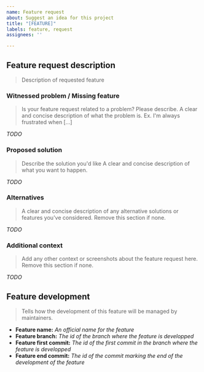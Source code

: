 ```yaml
---
name: Feature request
about: Suggest an idea for this project
title: "[FEATURE]"
labels: feature, request
assignees: ''

---
```


## Feature request description

> Description of requested feature

### Witnessed problem / Missing feature

> Is your feature request related to a problem? Please describe.
> A clear and concise description of what the problem is. Ex. I'm always frustrated when [...]

_TODO_

### Proposed solution

> Describe the solution you'd like
> A clear and concise description of what you want to happen.

_TODO_

### Alternatives

> A clear and concise description of any alternative solutions or features you've considered.
> Remove this section if none.

_TODO_

### Additional context

> Add any other context or screenshots about the feature request here.
> Remove this section if none.

_TODO_

## Feature development

> Tells how the development of this feature will be managed by maintainers.

* __Feature name:__ _An official name for the feature_
* __Feature branch:__ _The id of the branch where the feature is developped_
* __Feature first commit:__ _The id of the first commit in the branch where the feature is developped_
* __Feature end commit:__ _The id of the commit marking the end of the development of the feature_
